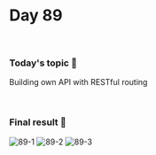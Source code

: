 # Day 89

&nbsp;

### Today's topic 🎯
Building own API with RESTful routing


&nbsp;

### Final result 🎉
![89-1](https://user-images.githubusercontent.com/110282927/189873840-df607e1d-0bfe-4c70-9750-e883bfe5be92.png)
![89-2](https://user-images.githubusercontent.com/110282927/189873853-88f3d472-cabf-405b-a984-e94bf1a522d3.png)
![89-3](https://user-images.githubusercontent.com/110282927/189873860-a262e192-3923-4d8c-8a4e-1a9bf1f3013e.png)
